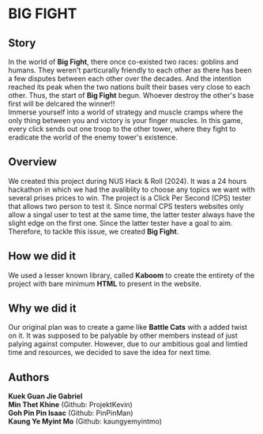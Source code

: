 # BIG FIGHT
## Story
In the world of **Big Fight**, there once co-existed two races: goblins and humans. They weren't particurally friendly to each other as there has been a few disputes between each other over the decades. And the intention reached its peak when the two nations built their bases very close to each other. Thus, the start of **Big Fight** begun. Whoever destroy the other's base first will be delcared the winner!!
<br>
Immerse yourself into a world of strategy and muscle cramps where the only thing between you and victory is your finger muscles. In this game, every click sends out one troop to the other tower, where they fight to eradicate the world of the enemy tower's existence. 

## Overview
We created this project during NUS Hack & Roll (2024). It was a 24 hours hackathon in which we had the avaliblity to choose any topics we want with several prises prices to win. The project is a Click Per Second (CPS) tester that allows two person to test it. Since normal CPS testers websites only allow a singal user to test at the same time, the latter tester always have the slight edge on the first one. Since the latter tester have a goal to aim. Therefore, to tackle this issue, we created **Big Fight**.

## How we did it
We used a lesser known library, called **Kaboom** to create the entirety of the project with bare minimum **HTML** to present in the website.

## Why we did it
Our original plan was to create a game like **Battle Cats** with a added twist on it. It was supposed to be palyable by other members instead of just palying against computer. However, due to our ambitious goal and limtied time and resources, we decided to save the idea for next time.

## Authors
**Kuek Guan Jie Gabriel** <br>
**Min Thet Khine** (Github: ProjektKevin) <br>
**Goh Pin Pin Isaac** (Github: PinPinMan) <br>
**Kaung Ye Myint Mo** (Github: kaungyemyintmo)
